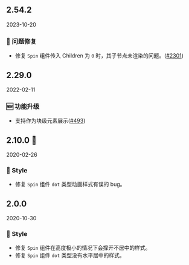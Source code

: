 ## 2.54.2

2023-10-20

### 🐛 问题修复

- 修复 `Spin` 组件传入 Children 为 `0` 时，其子节点未渲染的问题。([#2301](https://github.com/arco-design/arco-design/pull/2301))

## 2.29.0

2022-02-11

### 🆕 功能升级

- 支持作为块级元素展示([#493](https://github.com/arco-design/arco-design/pull/493))

## 2.10.0 🏮

2020-02-26

### 💅 Style

- 修复 `Spin` 组件 `dot` 类型动画样式有误的 bug。

## 2.0.0

2020-10-30

### 💅 Style

- 修复 `Spin` 组件在高度极小的情况下会撑开不居中的样式。
- 修复 `Spin` 组件 `dot` 类型没有水平居中的样式。

